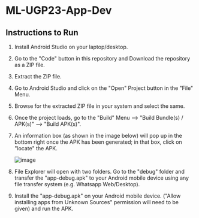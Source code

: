 # ML-UGP23-App-Dev
## Instructions to Run
1. Install Android Studio on your laptop/desktop.
2. Go to the "Code" button in this repository and Download the repository as a ZIP file.
3. Extract the ZIP file.
4. Go to Android Studio and click on the "Open" Project button in the "File" Menu.
5. Browse for the extracted ZIP file in your system and select the same.
6. Once the project loads, go to the "Build" Menu --> "Build Bundle(s) / APK(s)" --> "Build APK(s)".
7. An information box (as shown in the image below) will pop up in the bottom right once the APK has been generated; in that box, click on "locate" the APK.

   ![image](https://github.com/harshulmidha/ML-UGP23-App-Dev/assets/80706057/ba85a8f1-3fdd-4abf-ad39-6580a92129a3)
9. File Explorer will open with two folders. Go to the "debug" folder and transfer the "app-debug.apk" to your Android mobile device using any file transfer system (e.g. Whatsapp Web/Desktop).
10. Install the "app-debug.apk" on your Android mobile device. ("Allow installing apps from Unknown Sources" permission will need to be given) and run the APK. 
